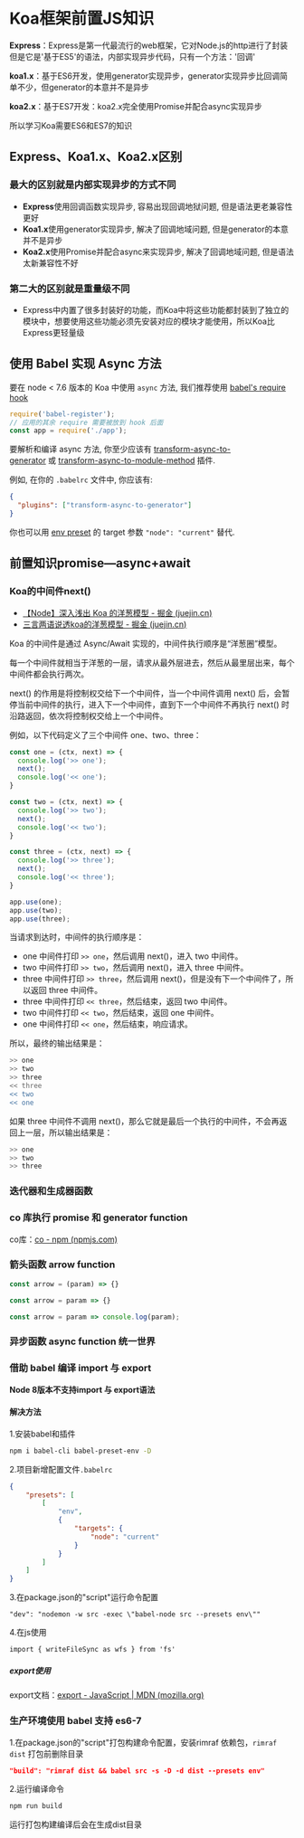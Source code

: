 # Koa框架前置JS知识

**Express**：Express是第一代最流行的web框架，它对Node.js的http进行了封装
但是它是'基于ES5'的语法，内部实现异步代码，只有一个方法：'回调'

**koa1.x**：基于ES6开发，使用generator实现异步，generator实现异步比回调简单不少，但generator的本意并不是异步

**koa2.x**：基于ES7开发：koa2.x完全使用Promise并配合async实现异步

所以学习Koa需要ES6和ES7的知识

## Express、Koa1.x、Koa2.x区别

### 最大的区别就是内部实现异步的方式不同

- **Express**使用回调函数实现异步, 容易出现回调地狱问题, 但是语法更老兼容性更好
- **Koa1.x**使用generator实现异步, 解决了回调地域问题, 但是generator的本意并不是异步
- **Koa2.x**使用Promise并配合async来实现异步, 解决了回调地域问题, 但是语法太新兼容性不好

### 第二大的区别就是重量级不同

- Express中内置了很多封装好的功能，而Koa中将这些功能都封装到了独立的模块中，想要使用这些功能必须先安装对应的模块才能使用，所以Koa比Express更轻量级

## 使用 Babel 实现 Async 方法

要在 node < 7.6 版本的 Koa 中使用 `async` 方法, 我们推荐使用 [babel's require hook](https://www.babeljs.cn/docs/usage/babel-register/)

```js
require('babel-register');
// 应用的其余 require 需要被放到 hook 后面
const app = require('./app');
```

要解析和编译 async 方法, 你至少应该有 [transform-async-to-generator](https://www.babeljs.cn/docs/plugins/transform-async-to-generator/) 或 [transform-async-to-module-method](https://www.babeljs.cn/docs/plugins/transform-async-to-module-method/) 插件.

例如, 在你的 `.babelrc` 文件中, 你应该有:

```json
{
  "plugins": ["transform-async-to-generator"]
}
```

你也可以用 [env preset](https://www.babeljs.cn/docs/plugins/preset-env/) 的 target 参数 `"node": "current"` 替代.

## 前置知识promise—async+await

### Koa的中间件next()

- [【Node】深入浅出 Koa 的洋葱模型 - 掘金 (juejin.cn)](https://juejin.cn/post/7012031464237694983)
- [三言两语说透koa的洋葱模型 - 掘金 (juejin.cn)](https://juejin.cn/post/7262158134323560508)

Koa 的中间件是通过 Async/Await 实现的，中间件执行顺序是“洋葱圈”模型。

每一个中间件就相当于洋葱的一层，请求从最外层进去，然后从最里层出来，每个中间件都会执行两次。

next() 的作用是将控制权交给下一个中间件，当一个中间件调用 next() 后，会暂停当前中间件的执行，进入下一个中间件，直到下一个中间件不再执行 next() 时沿路返回，依次将控制权交给上一个中间件。

例如，以下代码定义了三个中间件 one、two、three：

```js
const one = (ctx, next) => {
  console.log('>> one');
  next();
  console.log('<< one');
}

const two = (ctx, next) => {
  console.log('>> two');
  next();
  console.log('<< two');
}

const three = (ctx, next) => {
  console.log('>> three');
  next();
  console.log('<< three');
}

app.use(one);
app.use(two);
app.use(three);
```

当请求到达时，中间件的执行顺序是：

- one 中间件打印 `>> one`，然后调用 next()，进入 two 中间件。
- two 中间件打印 `>> two`，然后调用 next()，进入 three 中间件。
- three 中间件打印 `>> three`，然后调用 next()，但是没有下一个中间件了，所以返回 three 中间件。
- three 中间件打印 `<< three`，然后结束，返回 two 中间件。
- two 中间件打印 `<< two`，然后结束，返回 one 中间件。
- one 中间件打印 `<< one`，然后结束，响应请求。

所以，最终的输出结果是：

```bash
>> one
>> two
>> three
<< three
<< two
<< one
```

如果 three 中间件不调用 next()，那么它就是最后一个执行的中间件，不会再返回上一层，所以输出结果是：

```bash
>> one
>> two
>> three
```

### 迭代器和生成器函数



### co 库执行 promise 和 generator function

co库：[co - npm (npmjs.com)](https://www.npmjs.com/package/co)

### 箭头函数 arrow function

```js
const arrow = (param) => {}

const arrow = param => {}

const arrow = param => console.log(param);
```

### 异步函数 async function 统一世界



### 借助 babel 编译 import 与 export

**Node 8版本不支持import 与 export语法**

#### 解决方法

1.安装babel和插件

```bash
npm i babel-cli babel-preset-env -D
```

2.项目新增配置文件`.babelrc`

```json
{
    "presets": [
        [
            "env",
            {
                "targets": {
                    "node": "current"
                }
            }
        ]
    ]
}
```

3.在package.json的"script"运行命令配置

```
"dev": "nodemon -w src -exec \"babel-node src --presets env\""
```

4.在js使用

```
import { writeFileSync as wfs } from 'fs'
```

##### export使用

export文档：[export - JavaScript | MDN (mozilla.org)](https://developer.mozilla.org/zh-CN/docs/Web/JavaScript/Reference/Statements/export)

### 生产环境使用 babel 支持 es6-7

1.在package.json的"script"打包构建命令配置，安装rimraf 依赖包，`rimraf dist` 打包前删除目录

```json
"build": "rimraf dist && babel src -s -D -d dist --presets env"
```

2.运行编译命令

```bash
npm run build
```

运行打包构建编译后会在生成dist目录


